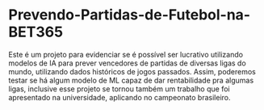 # Prevendo-Partidas-de-Futebol-na-BET365

Este é um projeto para evidenciar se é possível ser lucrativo utilizando modelos de IA para prever vencedores de partidas de diversas ligas do mundo, utilizando dados históricos de jogos passados. Assim, poderemos testar se há algum modelo de ML capaz de dar rentabilidade pra algumas ligas, inclusive esse projeto se tornou também um trabalho que foi apresentado na universidade, aplicando no campeonato brasileiro.
